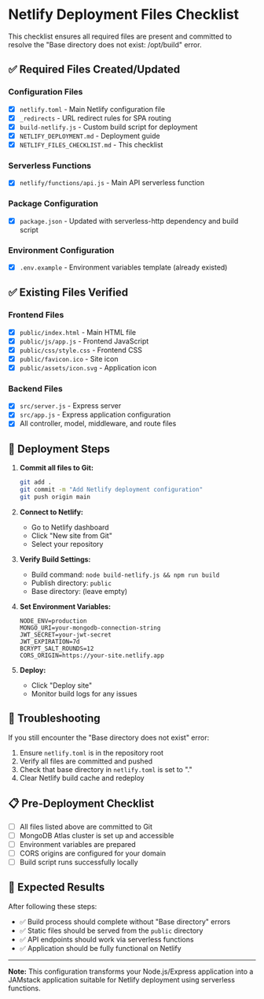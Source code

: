 # Netlify Deployment Files Checklist

This checklist ensures all required files are present and committed to resolve the "Base directory does not exist: /opt/build" error.

## ✅ Required Files Created/Updated

### Configuration Files
- [x] `netlify.toml` - Main Netlify configuration file
- [x] `_redirects` - URL redirect rules for SPA routing
- [x] `build-netlify.js` - Custom build script for deployment
- [x] `NETLIFY_DEPLOYMENT.md` - Deployment guide
- [x] `NETLIFY_FILES_CHECKLIST.md` - This checklist

### Serverless Functions
- [x] `netlify/functions/api.js` - Main API serverless function

### Package Configuration
- [x] `package.json` - Updated with serverless-http dependency and build script

### Environment Configuration
- [x] `.env.example` - Environment variables template (already existed)

## ✅ Existing Files Verified

### Frontend Files
- [x] `public/index.html` - Main HTML file
- [x] `public/js/app.js` - Frontend JavaScript
- [x] `public/css/style.css` - Frontend CSS
- [x] `public/favicon.ico` - Site icon
- [x] `public/assets/icon.svg` - Application icon

### Backend Files
- [x] `src/server.js` - Express server
- [x] `src/app.js` - Express application configuration
- [x] All controller, model, middleware, and route files

## 🚀 Deployment Steps

1. **Commit all files to Git:**
   ```bash
   git add .
   git commit -m "Add Netlify deployment configuration"
   git push origin main
   ```

2. **Connect to Netlify:**
   - Go to Netlify dashboard
   - Click "New site from Git"
   - Select your repository

3. **Verify Build Settings:**
   - Build command: `node build-netlify.js && npm run build`
   - Publish directory: `public`
   - Base directory: (leave empty)

4. **Set Environment Variables:**
   ```
   NODE_ENV=production
   MONGO_URI=your-mongodb-connection-string
   JWT_SECRET=your-jwt-secret
   JWT_EXPIRATION=7d
   BCRYPT_SALT_ROUNDS=12
   CORS_ORIGIN=https://your-site.netlify.app
   ```

5. **Deploy:**
   - Click "Deploy site"
   - Monitor build logs for any issues

## 🔧 Troubleshooting

If you still encounter the "Base directory does not exist" error:

1. Ensure `netlify.toml` is in the repository root
2. Verify all files are committed and pushed
3. Check that base directory in `netlify.toml` is set to "."
4. Clear Netlify build cache and redeploy

## 📋 Pre-Deployment Checklist

- [ ] All files listed above are committed to Git
- [ ] MongoDB Atlas cluster is set up and accessible
- [ ] Environment variables are prepared
- [ ] CORS origins are configured for your domain
- [ ] Build script runs successfully locally

## 🎯 Expected Results

After following these steps:
- ✅ Build process should complete without "Base directory" errors
- ✅ Static files should be served from the `public` directory
- ✅ API endpoints should work via serverless functions
- ✅ Application should be fully functional on Netlify

---

**Note:** This configuration transforms your Node.js/Express application into a JAMstack application suitable for Netlify deployment using serverless functions.